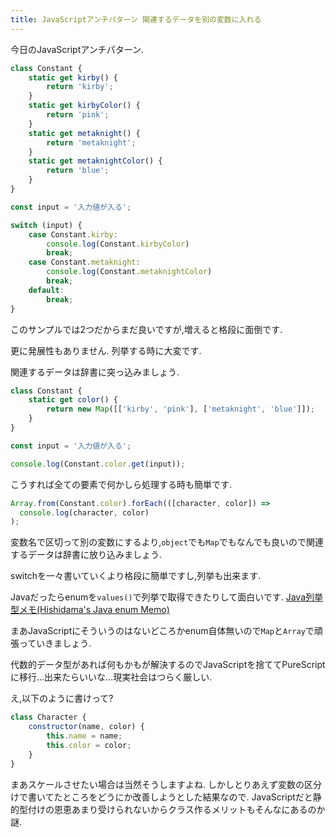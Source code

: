 ```yaml
---
title: JavaScriptアンチパターン 関連するデータを別の変数に入れる
---
```


今日のJavaScriptアンチパターン.

~~~js
class Constant {
    static get kirby() {
        return 'kirby';
    }
    static get kirbyColor() {
        return 'pink';
    }
    static get metaknight() {
        return 'metaknight';
    }
    static get metaknightColor() {
        return 'blue';
    }
}

const input = '入力値が入る';

switch (input) {
    case Constant.kirby:
        console.log(Constant.kirbyColor)
        break;
    case Constant.metaknight:
        console.log(Constant.metaknightColor)
        break;
    default:
        break;
}
~~~

このサンプルでは2つだからまだ良いですが,増えると格段に面倒です.

更に発展性もありません.
列挙する時に大変です.

関連するデータは辞書に突っ込みましょう.

~~~js
class Constant {
    static get color() {
        return new Map([['kirby', 'pink'], ['metaknight', 'blue']]);
    }
}

const input = '入力値が入る';

console.log(Constant.color.get(input));
~~~

こうすれば全ての要素で何かしら処理する時も簡単です.

~~~js
Array.from(Constant.color).forEach(([character, color]) =>
  console.log(character, color)
);
~~~

変数名で区切って別の変数にするより,`object`でも`Map`でもなんでも良いので関連するデータは辞書に放り込みましょう.

switchを一々書いていくより格段に簡単ですし,列挙も出来ます.

Javaだったらenumを`values()`で列挙で取得できたりして面白いです.
[Java列挙型メモ(Hishidama's Java enum Memo)](http://www.ne.jp/asahi/hishidama/home/tech/java/enum.html)

まあJavaScriptにそういうのはないどころかenum自体無いので`Map`と`Array`で頑張っていきましょう.

代数的データ型があれば何もかもが解決するのでJavaScriptを捨ててPureScriptに移行…出来たらいいな…現実社会はつらく厳しい.

え,以下のように書けって?

~~~js
class Character {
    constructor(name, color) {
        this.name = name;
        this.color = color;
    }
}
~~~

まあスケールさせたい場合は当然そうしますよね.
しかしとりあえず変数の区分けで書いてたところをどうにか改善しようとした結果なので.
JavaScriptだと静的型付けの恩恵あまり受けられないからクラス作るメリットもそんなにあるのか謎.
